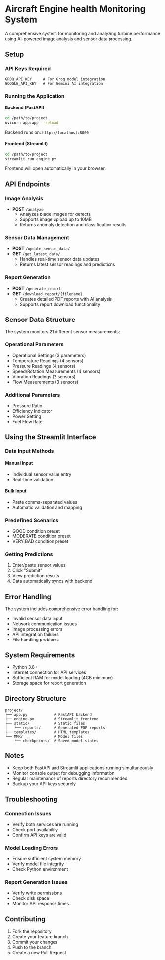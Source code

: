 # Aircraft Engine health Monitoring System

A comprehensive system for monitoring and analyzing turbine performance using AI-powered image analysis and sensor data processing.

## Setup

### API Keys Required
```
GROQ_API_KEY     # For Groq model integration
GOOGLE_API_KEY   # For Gemini AI integration
```

### Running the Application

#### Backend (FastAPI)
```bash
cd /path/to/project
uvicorn app:app --reload
```
Backend runs on: `http://localhost:8000`

#### Frontend (Streamlit)
```bash
cd /path/to/project
streamlit run engine.py
```
Frontend will open automatically in your browser.

## API Endpoints

### Image Analysis
- **POST** `/analyze`
  - Analyzes blade images for defects
  - Supports image upload up to 10MB
  - Returns anomaly detection and classification results

### Sensor Data Management
- **POST** `/update_sensor_data/`
- **GET** `/get_latest_data/`
  - Handles real-time sensor data updates
  - Returns latest sensor readings and predictions

### Report Generation
- **POST** `/generate_report`
- **GET** `/download_report/{filename}`
  - Creates detailed PDF reports with AI analysis
  - Supports report download functionality

## Sensor Data Structure

The system monitors 21 different sensor measurements:

### Operational Parameters
- Operational Settings (3 parameters)
- Temperature Readings (4 sensors)
- Pressure Readings (4 sensors)
- Speed/Rotation Measurements (4 sensors)
- Vibration Readings (2 sensors)
- Flow Measurements (3 sensors)

### Additional Parameters
- Pressure Ratio
- Efficiency Indicator
- Power Setting
- Fuel Flow Rate

## Using the Streamlit Interface

### Data Input Methods

#### Manual Input
- Individual sensor value entry
- Real-time validation

#### Bulk Input
- Paste comma-separated values
- Automatic validation and mapping

### Predefined Scenarios
- GOOD condition preset
- MODERATE condition preset
- VERY BAD condition preset

### Getting Predictions
1. Enter/paste sensor values
2. Click "Submit"
3. View prediction results
4. Data automatically syncs with backend

## Error Handling

The system includes comprehensive error handling for:
- Invalid sensor data input
- Network communication issues
- Image processing errors
- API integration failures
- File handling problems

## System Requirements

- Python 3.8+
- Internet connection for API services
- Sufficient RAM for model loading (4GB minimum)
- Storage space for report generation

## Directory Structure

```
project/
├── app.py            # FastAPI backend
├── engine.py         # Streamlit frontend
├── static/           # Static files
│   └── reports/      # Generated PDF reports
├── templates/        # HTML templates
└── MMR/              # Model files
    └── checkpoints/  # Saved model states
```

## Notes

- Keep both FastAPI and Streamlit applications running simultaneously
- Monitor console output for debugging information
- Regular maintenance of reports directory recommended
- Backup your API keys securely

## Troubleshooting

### Connection Issues
- Verify both services are running
- Check port availability
- Confirm API keys are valid

### Model Loading Errors
- Ensure sufficient system memory
- Verify model file integrity
- Check Python environment

### Report Generation Issues
- Verify write permissions
- Check disk space
- Monitor API response times

## Contributing

1. Fork the repository
2. Create your feature branch
3. Commit your changes
4. Push to the branch
5. Create a new Pull Request
